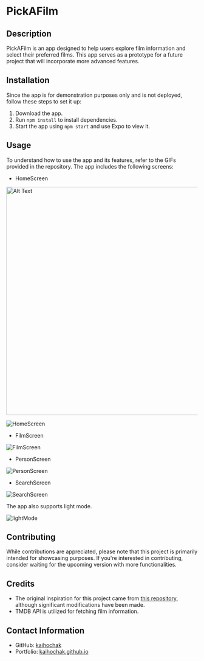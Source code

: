 # PickAFilm

## Description

PickAFilm is an app designed to help users explore film information and select their preferred films. This app serves as a prototype for a future project that will incorporate more advanced features.

## Installation

Since the app is for demonstration purposes only and is not deployed, follow these steps to set it up:

1. Download the app.
2. Run `npm install` to install dependencies.
3. Start the app using `npm start` and use Expo to view it.

## Usage

To understand how to use the app and its features, refer to the GIFs provided in the repository. The app includes the following screens:

- HomeScreen

<img src="https://github.com/kaihochak/PickAFilm/blob/master/assets/images/RPReplay_Final1693035745.gif?raw=true" alt="Alt Text" width="600">

![HomeScreen](https://github.com/kaihochak/PickAFilm/blob/master/assets/images/RPReplay_Final1693035745.gif?raw=true)

- FilmScreen

![FilmScreen](https://github.com/kaihochak/PickAFilm/blob/master/assets/images/RPReplay_Final1693035745%203.gif?raw=true)

- PersonScreen

![PersonScreen](https://github.com/kaihochak/PickAFilm/blob/master/assets/images/RPReplay_Final1693035745%204.gif?raw=true)

- SearchScreen

![SearchScreen](https://github.com/kaihochak/PickAFilm/blob/master/assets/images/RPReplay_Final1693035745%202.gif?raw=true)

The app also supports light mode.


![lightMode](https://github.com/kaihochak/PickAFilm/blob/master/assets/images/RPReplay_Final1693036385.gif?raw=true)

## Contributing

While contributions are appreciated, please note that this project is primarily intended for showcasing purposes. If you're interested in contributing, consider waiting for the upcoming version with more functionalities.

## Credits

- The original inspiration for this project came from [this repository](https://github.com/syednomishah/Movie-App-React-Native), although significant modifications have been made.
- TMDB API is utilized for fetching film information.

## Contact Information

- GitHub: [kaihochak](https://github.com/kaihochak)
- Portfolio: [kaihochak.github.io](https://kaihochak.github.io/)
